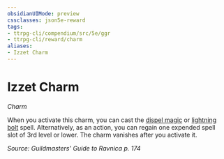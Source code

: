 ```yaml
---
obsidianUIMode: preview
cssclasses: json5e-reward
tags:
- ttrpg-cli/compendium/src/5e/ggr
- ttrpg-cli/reward/charm
aliases:
- Izzet Charm
---
```

# Izzet Charm
*Charm*  

When you activate this charm, you can cast the [dispel magic](Інструменти%20ДМ/CLI/spells/dispel-magic-xphb.md) or [lightning bolt](Інструменти%20ДМ/CLI/spells/lightning-bolt-xphb.md) spell. Alternatively, as an action, you can regain one expended spell slot of 3rd level or lower. The charm vanishes after you activate it.

*Source: Guildmasters' Guide to Ravnica p. 174*